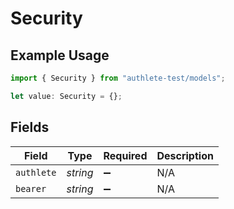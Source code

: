 # Security

## Example Usage

```typescript
import { Security } from "authlete-test/models";

let value: Security = {};
```

## Fields

| Field              | Type               | Required           | Description        |
| ------------------ | ------------------ | ------------------ | ------------------ |
| `authlete`         | *string*           | :heavy_minus_sign: | N/A                |
| `bearer`           | *string*           | :heavy_minus_sign: | N/A                |